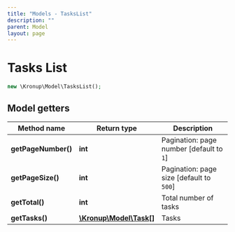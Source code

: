 ```yaml
---
title: "Models - TasksList"
description: ""
parent: Model
layout: page
---
```


# Tasks List

```php
new \Kronup\Model\TasksList();
```

## Model getters

Method name | Return type | Description
------------ | ------------- | -------------
**getPageNumber()** | **int** | Pagination: page number   [default to `1`]
**getPageSize()** | **int** | Pagination: page size   [default to `500`]
**getTotal()** | **int** | Total number of tasks
**getTasks()** | [**\Kronup\Model\Task[]**](../Task) | Tasks

